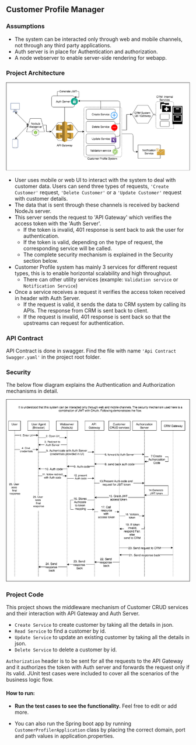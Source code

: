 ## Customer Profile Manager


### Assumptions
* The system can be interacted only through web and mobile channels, not through any third party applications.
* Auth server is in place for Authentication and authorization.
* A node webserver to enable server-side rendering for webapp.

### Project Architecture 
![Project Architecture](Project-Architecture.png)

* User uses mobile or web UI to interact with the system to deal with customer data. 
Users can send three types of requests, `'Create Customer'` request, `'Delete Customer'` or a `'Update Customer'` request with customer details. 
* The data that is sent through these channels is received by backend NodeJs server. 
* This server sends the request to 'API Gateway' which verifies the access token with the 'Auth Server'.
    - If the token is invalid, 401 response is sent back to ask the user for authentication. 
    - If the token is valid, depending on the type of request, the corresponding service will be called.
    - The complete security mechanism is explained in the Security section below.  
* Customer Profile system has mainly 3 services for different request types, this is to enable horizontal scalability and high throughput.
    - There can other utility services (example: `Validation service` or `Notification Service`)    
* Once a service receives a request it verifies the access token received in header with Auth Server.
    - If the request is valid, it sends the data to CRM system by calling its APIs. The response from CRM is sent back to client.
    - If the request is invalid, 401 response is sent back so that the upstreams can request for authentication. 


### API Contract
API Contract is done in swagger. Find the file with name `'Api Contract Swagger.yaml'` in the project root folder. 


### Security
The below flow diagram explains the Authentication and Authorization mechanisms in detail. 

![Security.png](Flow-Diagram.png)

### Project Code
This project shows the middleware mechanism of Customer CRUD services and their interaction with API Gateway and Auth Server.
* `Create Service` to create customer by taking all the details in json.
* `Read Service` to find a customer by id.
* `Update Service` to update an existing customer by taking all the details in json.  
* `Delete Service` to delete a customer by id. 

`Authorization` header is to be sent for all the requests to the API Gateway and it authorizes the token with Auth server and forwards the request only if its valid. JUnit test cases were included to cover all the scenarios of the business logic flow. 

#### How to run:

- **Run the test cases to see the functionality.** Feel free to edit or add more.

- You can also run the Spring boot app by running `CustomerProfilerApplication` class by placing the correct domain, port and path values in application.properties.